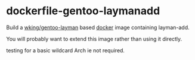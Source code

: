 # dockerfile-gentoo-laymanadd

Build a [wking/gentoo-layman](https://github.com/wking/dockerfile/tree/master/gentoo-layman) based [docker](http://docker.io) image containing layman-add.

You will probably want to extend this image rather than using it directly.

testing for a basic wildcard Arch ie not required. 
